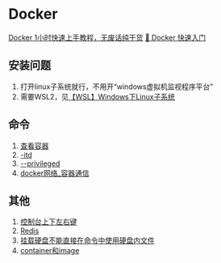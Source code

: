 # Docker

[Docker 1小时快速上手教程，无废话纯干货](https://www.bilibili.com/video/BV11L411g7U1/?spm_id_from=333.337.search-card.all.click)
[🎉 Docker 快速入门](https://docker.easydoc.net/doc/81170005/cCewZWoN/lTKfePfP)

## 安装问题
1. 打开linux子系统就行，不用开“windows虚拟机监视程序平台”
2. 需要WSL2，见[【WSL】Windows下Linux子系统](../小知识积累/【WSL】Windows下Linux子系统.md)

## 命令
1. [查看容器](查看容器.md)
2. [-itd](-itd.md)
3. [--privileged](--privileged.md)
4. [docker网络_容器通信](docker网络_容器通信.md)

## 其他
1. [控制台上下左右键](控制台上下左右键.md)
2. [Redis](../数据库/NoSQL/NDB/KeyValueDatabase_Redis.md)
3. [挂载硬盘不能直接在命令中使用硬盘内文件](挂载硬盘不能直接在命令中使用硬盘内文件.md)
4. [container和image](container和image.md)